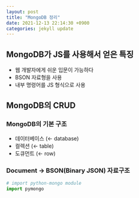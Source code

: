 ```yaml
---
layout: post
title: "MongoDB 정리"
date: 2021-12-13 22:14:30 +0900
categories: jekyll update
---
```


## MongoDB가 JS를 사용해서 얻은 특징

- 웹 개발자에게 쉬운 입문이 가능하다
- BSON 자료형을 사용
- 내부 명령어를 JS 형식으로 사용

## MongoDB의 CRUD

### MongoDB의 기본 구조

- 데이터베이스 (← database)
- 컬렉션 (← table)
- 도큐먼트 (← row)

### Document → BSON(Binary JSON)    자료구조

```python
# import python-mongo module
import pymongo
```